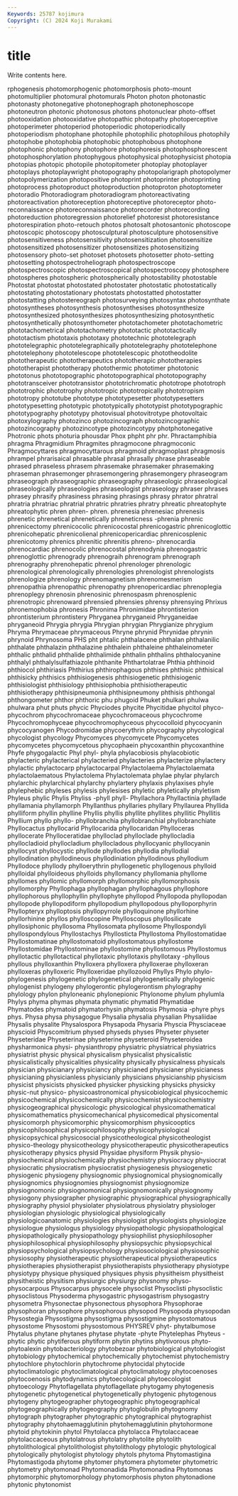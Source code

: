 ```yaml
---
Keywords: 25787 kojimura
Copyright: (C) 2024 Koji Murakami
---
```


# title

Write contents here.



rphogenesis photomorphogenic
photomorphosis photo-mount photomultiplier photomural photomurals Photon photon photonastic photonasty photonegative
photonephograph photonephoscope photoneutron photonic photonosus photons photonuclear photo-offset photooxidation photooxidative
photopathic photopathy photoperceptive photoperimeter photoperiod photoperiodic photoperiodically photoperiodism photophane photophile
photophilic photophilous photophily photophobe photophobia photophobic photophobous photophone photophonic photophony
photophore photophoresis photophosphorescent photophosphorylation photophygous photophysical photophysicist photopia photopias photopic
photopile photopitometer photoplay photoplayer photoplays photoplaywright photopography photopolarigraph photopolymer photopolymerization
photopositive photoprint photoprinter photoprinting photoprocess photoproduct photoproduction photoproton photoptometer photoradio
Photoradiogram photoradiogram photoreactivating photoreactivation photoreception photoreceptive photoreceptor photo-reconnaissance photoreconnaissance photorecorder
photorecording photoreduction photoregression photorelief photoresist photoresistance photorespiration photo-retouch photos photosalt
photosantonic photoscope photoscopic photoscopy photosculptural photosculpture photosensitive photosensitiveness photosensitivity photosensitization
photosensitize photosensitized photosensitizer photosensitizes photosensitizing photosensory photo-set photoset photosets photosetter
photo-setting photosetting photospectroheliograph photospectroscope photospectroscopic photospectroscopical photospectroscopy photosphere photospheres photospheric
photospherically photostability photostable Photostat photostat photostated photostater photostatic photostatically photostating
photostationary photostats photostatted photostatter photostatting photostereograph photosurveying photosyntax photosynthate photosyntheses
photosynthesis photosynthesises photosynthesize photosynthesized photosynthesizes photosynthesizing photosynthetic photosynthetically photosynthometer phototachometer
phototachometric phototachometrical phototachometry phototactic phototactically phototactism phototaxis phototaxy phototechnic phototelegraph
phototelegraphic phototelegraphically phototelegraphy phototelephone phototelephony phototelescope phototelescopic phototheodolite phototherapeutic phototherapeutics
phototherapic phototherapies phototherapist phototherapy photothermic phototimer phototonic phototonus phototopographic phototopographical
phototopography phototransceiver phototransistor phototrichromatic phototrope phototroph phototrophic phototrophy phototropic phototropically
phototropism phototropy phototube phototype phototypesetter phototypesetters phototypesetting phototypic phototypically phototypist
phototypographic phototypography phototypy photovisual photovitrotype photovoltaic photoxylography photozinco photozincograph photozincographic
photozincography photozincotype photozincotypy photphotonegative Photronic phots photuria phousdar Phox phpht
phr phr. Phractamphibia phragma Phragmidium Phragmites phragmocone phragmoconic Phragmocyttares phragmocyttarous
phragmoid phragmoplast phragmosis phrampel phrarisaical phrasable phrasal phrasally phrase phraseable
phrased phraseless phrasem phrasemake phrasemaker phrasemaking phraseman phrasemonger phrasemongering phrasemongery
phraseogram phraseograph phraseographic phraseography phraseologic phraseological phraseologically phraseologies phraseologist phraseology
phraser phrases phrasey phrasify phrasiness phrasing phrasings phrasy phrator phratral
phratria phratriac phratrial phratric phratries phratry phreatic phreatophyte phreatophytic phren
phren- phren. phrenesia phrenesiac phrenesis phrenetic phrenetical phrenetically phreneticness -phrenia
phrenic phrenicectomy phrenicocolic phrenicocostal phrenicogastric phrenicoglottic phrenicohepatic phrenicolienal phrenicopericardiac phrenicosplenic
phrenicotomy phrenics phrenitic phrenitis phreno- phrenocardia phrenocardiac phrenocolic phrenocostal phrenodynia
phrenogastric phrenoglottic phrenogrady phrenograih phrenogram phrenograph phrenography phrenohepatic phrenol phrenologer
phrenologic phrenological phrenologically phrenologies phrenologist phrenologists phrenologize phrenology phrenomagnetism phrenomesmerism
phrenopathia phrenopathic phrenopathy phrenopericardiac phrenoplegia phrenoplegy phrenosin phrenosinic phrenospasm phrenosplenic
phrenotropic phrenoward phrensied phrensies phrensy phrensying Phrixus phronemophobia phronesis Phronima
Phronimidae phrontisterion phrontisterium phrontistery Phryganea phryganeid Phryganeidae phryganeoid Phrygia phrygia
Phrygian phrygian Phrygianize phrygium Phryma Phrymaceae phrymaceous Phryne phrynid Phrynidae
phrynin phrynoid Phrynosoma PHS pht phtalic phthalacene phthalan phthalanilic phthalate
phthalazin phthalazine phthalein phthaleine phthaleinometer phthalic phthalid phthalide phthalimide phthalin
phthalins phthalocyanine phthalyl phthalylsulfathiazole phthanite Phthartolatrae Phthia phthinoid phthiocol phthiriasis
Phthirius phthirophagous phthises phthisic phthisical phthisicky phthisics phthisiogenesis phthisiogenetic phthisiogenic
phthisiologist phthisiology phthisiophobia phthisiotherapeutic phthisiotherapy phthisipneumonia phthisipneumony phthisis phthongal phthongometer
phthor phthoric phu phugoid Phuket phulkari phulwa phulwara phut phuts
phycic Phyciodes phycite Phycitidae phycitol phyco- phycochrom phycochromaceae phycochromaceous phycochrome
Phycochromophyceae phycochromophyceous phycocolloid phycocyanin phycocyanogen Phycodromidae phycoerythrin phycography phycological phycologist
phycology Phycomyces phycomycete Phycomycetes phycomycetes phycomycetous phycophaein phycoxanthin phycoxanthine Phyfe
phygogalactic Phyl phyl- phyla phylacobiosis phylacobiotic phylacteric phylacterical phylacteried phylacteries
phylacterize phylactery phylactic phylactocarp phylactocarpal Phylactolaema Phylactolaemata phylactolaematous Phylactolema Phylactolemata
phylae phylar phylarch phylarchic phylarchical phylarchy phylartery phylaxis phylaxises phyle
phylephebic phyleses phylesis phylesises phyletic phyletically phyletism Phyleus phylic Phylis
Phyliss -phyll phyll- Phyllachora Phyllactinia phyllade phyllamania phyllamorph Phyllanthus phyllaries
phyllary Phyllaurea Phyllida phylliform phyllin phylline Phyllis phyllis phyllite phyllites
phyllitic Phyllitis Phyllium phyllo phyllo- phyllobranchia phyllobranchial phyllobranchiate Phyllocactus phyllocarid
Phyllocarida phyllocaridan Phylloceras phyllocerate Phylloceratidae phylloclad phylloclade phyllocladia phyllocladioid phyllocladium
phyllocladous phyllocyanic phyllocyanin phyllocyst phyllocystic phyllode phyllodes phyllodia phyllodial phyllodination
phyllodineous phyllodiniation phyllodinous phyllodium Phyllodoce phyllody phylloerythrin phyllogenetic phyllogenous phylloid
phylloidal phylloideous phylloids phyllomancy phyllomania phyllome phyllomes phyllomic phyllomorph phyllomorphic
phyllomorphosis phyllomorphy Phyllophaga phyllophagan phyllophagous phyllophore phyllophorous phyllophyllin phyllophyte phyllopod
Phyllopoda phyllopodan phyllopode phyllopodiform phyllopodium phyllopodous phylloporphyrin Phyllopteryx phylloptosis phyllopyrrole
phylloquinone phyllorhine phyllorhinine phyllos phylloscopine Phylloscopus phyllosilicate phyllosiphonic phyllosoma Phyllosomata
phyllosome Phyllospondyli phyllospondylous Phyllostachys Phyllosticta Phyllostoma Phyllostomatidae Phyllostomatinae phyllostomatoid phyllostomatous
phyllostome Phyllostomidae Phyllostominae phyllostomine phyllostomous Phyllostomus phyllotactic phyllotactical phyllotaxic phyllotaxis
phyllotaxy -phyllous phyllous phylloxanthin Phylloxera phylloxera phylloxerae phylloxeran phylloxeras phylloxeric
Phylloxeridae phyllozooid Phyllys Phylo phylo- phylogenesis phylogenetic phylogenetical phylogenetically phylogenic
phylogenist phylogeny phylogerontic phylogerontism phylography phylology phylon phyloneanic phylonepionic Phylonome
phylum phylumla Phylys phyma phymas phymata phymatic phymatid Phymatidae Phymatodes
phymatoid phymatorhysin phymatosis Phymosia -phyre phys phys. Physa physa physagogue
Physalia physalia physalian Physaliidae Physalis physalite Physalospora Physapoda Physaria Physcia
Physciaceae physcioid Physcomitrium physed physeds physes Physeter physeter Physeteridae Physeterinae
physeterine physeteroid Physeteroidea physharmonica physi- physianthropy physiatric physiatrical physiatrics physiatrist
physic physical physicalism physicalist physicalistic physicalistically physicalities physicality physically physicalness
physicals physician physicianary physiciancy physicianed physicianer physicianess physicianing physicianless physicianly
physicians physicianship physicism physicist physicists physicked physicker physicking physicks physicky
physic-nut physico- physicoastronomical physicobiological physicochemic physicochemical physicochemically physicochemist physicochemistry physicogeographical
physicologic physicological physicomathematical physicomathematics physicomechanical physicomedical physicomental physicomorph physicomorphic physicomorphism
physicooptics physicophilosophical physicophilosophy physicophysiological physicopsychical physicosocial physicotheological physicotheologist physico-theology physicotheology
physicotherapeutic physicotherapeutics physicotherapy physics physid Physidae physiform Physik physio- physiochemical
physiochemically physiochemistry physiocracy physiocrat physiocratic physiocratism physiocratist physiogenesis physiogenetic physiogenic
physiogeny physiognomic physiognomical physiognomically physiognomics physiognomies physiognomist physiognomize physiognomonic physiognomonical
physiognomonically physiognomy physiogony physiographer physiographic physiographical physiographically physiography physiol physiolater
physiolatrous physiolatry physiologer physiologian physiologic physiological physiologically physiologicoanatomic physiologies physiologist
physiologists physiologize physiologue physiologus physiology physiopathologic physiopathological physiopathologically physiopathology physiophilist
physiophilosopher physiophilosophical physiophilosophy physiopsychic physiopsychical physiopsychological physiopsychology physiosociological physiosophic physiosophy
physiotherapeutic physiotherapeutical physiotherapeutics physiotherapies physiotherapist physiotherapists physiotherapy physiotype physiotypy physique
physiqued physiques physis physitheism physitheist physitheistic physitism physiurgic physiurgy physnomy
physo- physocarpous Physocarpus physocele physoclist Physoclisti physoclistic physoclistous Physoderma physogastric
physogastrism physogastry physometra Physonectae physonectous physophora Physophorae physophoran physophore physophorous
physopod Physopoda physopodan Physostegia Physostigma physostigma physostigmine physostomatous physostome Physostomi
physostomous PHYSREV phyt- phytalbumose Phytalus phytane phytanes phytase phytate -phyte
Phytelephas Phyteus -phytic phytic phytiferous phytiform phytin phytins phytivorous phyto-
phytoalexin phytobacteriology phytobezoar phytobiological phytobiologist phytobiology phytochemical phytochemically phytochemist phytochemistry
phytochlore phytochlorin phytochrome phytocidal phytocide phytoclimatologic phytoclimatological phytoclimatology phytocoenoses phytocoenosis
phytodynamics phytoecological phytoecologist phytoecology Phytoflagellata phytoflagellate phytogamy phytogenesis phytogenetic phytogenetical
phytogenetically phytogenic phytogenous phytogeny phytogeographer phytogeographic phytogeographical phytogeographically phytogeography phytoglobulin
phytognomy phytograph phytographer phytographic phytographical phytographist phytography phytohaemagglutinin phytohemagglutinin phytohormone
phytoid phytokinin phytol Phytolacca phytolacca Phytolaccaceae phytolaccaceous phytolatrous phytolatry phytolite
phytolith phytolithological phytolithologist phytolithology phytologic phytological phytologically phytologist phytology phytols
phytoma Phytomastigina Phytomastigoda phytome phytomer phytomera phytometer phytometric phytometry phytomonad
Phytomonadida Phytomonadina Phytomonas phytomorphic phytomorphology phytomorphosis phyton phytonadione phytonic phytonomist
